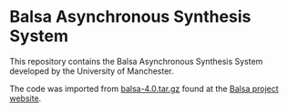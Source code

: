# Balsa Asynchronous Synthesis System

This repository contains the Balsa Asynchronous Synthesis System developed by the University of Manchester.

The code was imported from [balsa-4.0.tar.gz](http://apt.cs.manchester.ac.uk/ftp/pub/apt/balsa/4.0/balsa-4.0.tar.gz) found at the [Balsa project website](http://apt.cs.manchester.ac.uk/projects/tools/balsa/).
